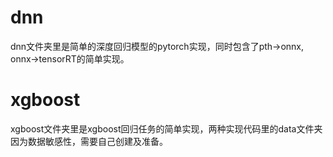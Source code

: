 # dnn

dnn文件夹里是简单的深度回归模型的pytorch实现，同时包含了pth->onnx, onnx->tensorRT的简单实现。

# xgboost

xgboost文件夹里是xgboost回归任务的简单实现，两种实现代码里的data文件夹因为数据敏感性，需要自己创建及准备。